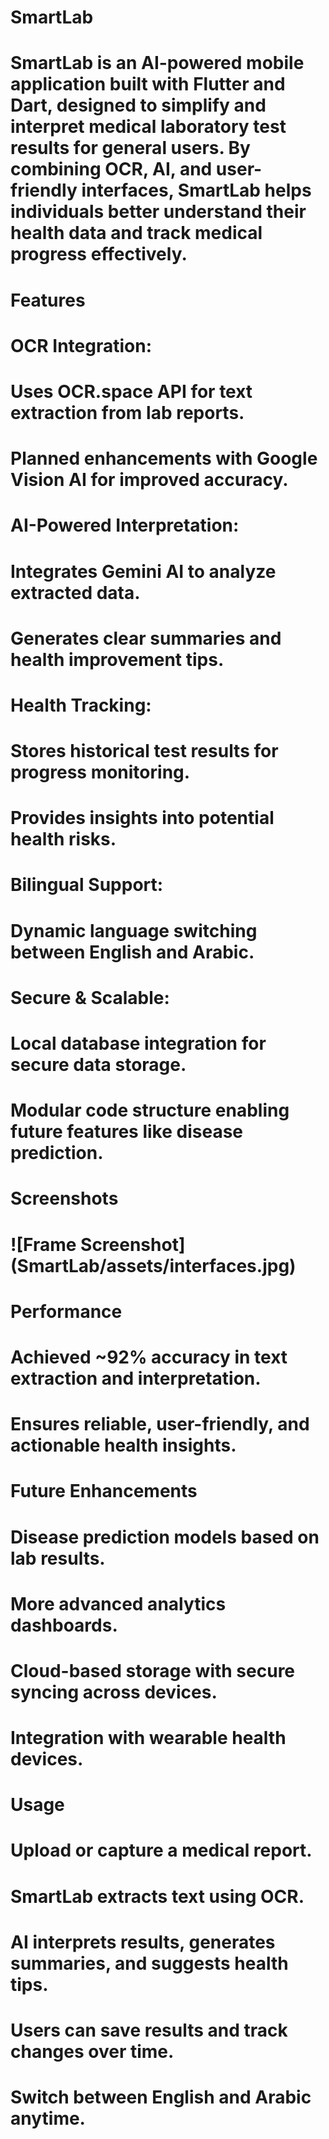 # SmartLab

# 

# SmartLab is an AI-powered mobile application built with Flutter and Dart, designed to simplify and interpret medical laboratory test results for general users. By combining OCR, AI, and user-friendly interfaces, SmartLab helps individuals better understand their health data and track medical progress effectively.

# 

# Features

# 

# OCR Integration:

# 

# Uses OCR.space API for text extraction from lab reports.

# 

# Planned enhancements with Google Vision AI for improved accuracy.

# 

# AI-Powered Interpretation:

# 

# Integrates Gemini AI to analyze extracted data.

# 

# Generates clear summaries and health improvement tips.

# 

# Health Tracking:

# 

# Stores historical test results for progress monitoring.

# 

# Provides insights into potential health risks.

# 

# Bilingual Support:

# 

# Dynamic language switching between English and Arabic.

# 

# Secure \& Scalable:

# 

# Local database integration for secure data storage.

# 

# Modular code structure enabling future features like disease prediction.

# 

# Screenshots



# !\[Frame Screenshot](SmartLab/assets/interfaces.jpg)

# 

# Performance

# 

# Achieved ~92% accuracy in text extraction and interpretation.

# 

# Ensures reliable, user-friendly, and actionable health insights.

# 

# Future Enhancements

# 

# Disease prediction models based on lab results.

# 

# More advanced analytics dashboards.

# 

# Cloud-based storage with secure syncing across devices.

# 

# Integration with wearable health devices.



# 

# Usage

# 

# Upload or capture a medical report.

# 

# SmartLab extracts text using OCR.

# 

# AI interprets results, generates summaries, and suggests health tips.

# 

# Users can save results and track changes over time.

# 

# Switch between English and Arabic anytime.

# 

# 

